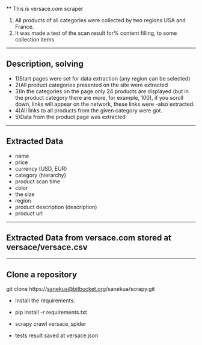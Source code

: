 ** This is versace.com scraper

1. All products of all categories were collected by
two regions USA and France.
2. It was made a test of the scan result for% content filling,
 to some collection items
---

## Description, solving

- 1)Start pages were set for data extraction (any region can be selected)
- 2)All product categories presented on the site were extracted
- 3)In the categories on the page only 24 products are displayed (but in the product category there are more, for example, 100), if you scroll down, links will appear on the network, these links were -also extracted.
- 4)All links to all products from the given category were got.
- 5)Data from the product page was extracted

---

## Extracted Data

- name
- price
- currency (USD, EUR)
- category (hierarchy)
- product scan time
- color
- the size
- region
- product description (description)
- product url

---

## Extracted Data from versace.com stored at versace/versace.csv

---

## Clone a repository

git clone https://sanekua@bitbucket.org/sanekua/scrapy.git

- Install the requirements:

- pip install -r requirements.txt

- scrapy crawl versace_spider

- tests result saved at versace.json
